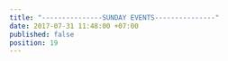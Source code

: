 ```yaml
---
title: "---------------SUNDAY EVENTS---------------"
date: 2017-07-31 11:48:00 +07:00
published: false
position: 19
---
```


